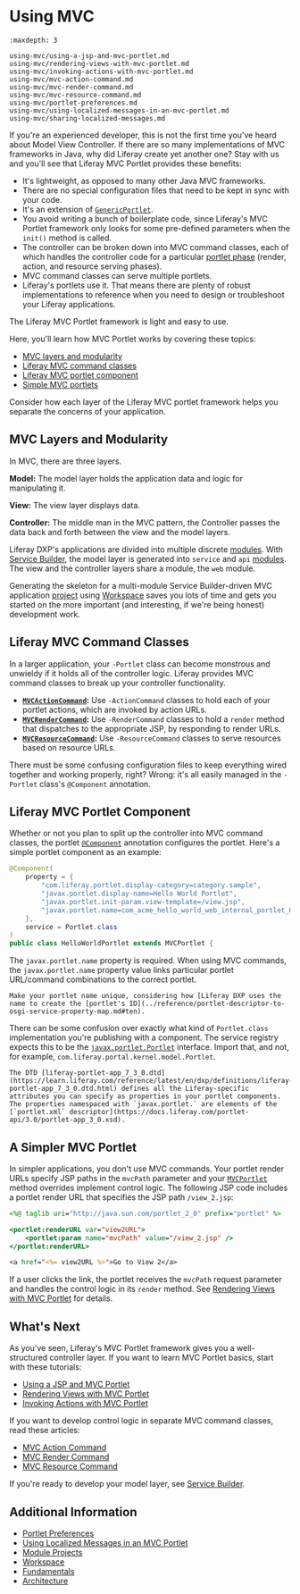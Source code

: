 # Using MVC

```{toctree}
:maxdepth: 3

using-mvc/using-a-jsp-and-mvc-portlet.md
using-mvc/rendering-views-with-mvc-portlet.md
using-mvc/invoking-actions-with-mvc-portlet.md
using-mvc/mvc-action-command.md
using-mvc/mvc-render-command.md
using-mvc/mvc-resource-command.md
using-mvc/portlet-preferences.md
using-mvc/using-localized-messages-in-an-mvc-portlet.md
using-mvc/sharing-localized-messages.md
```

If you're an experienced developer, this is not the first time you've heard about Model View Controller. If there are so many implementations of MVC frameworks in Java, why did Liferay create yet another one? Stay with us and you'll see that Liferay MVC Portlet provides these benefits:

* It's lightweight, as opposed to many other Java MVC frameworks.
* There are no special configuration files that need to be kept in sync with your code.
* It's an extension of [`GenericPortlet`](https://learn.liferay.com/reference/latest/en/portlet-api/javax/portlet/GenericPortlet.html).
* You avoid writing a bunch of boilerplate code, since Liferay's MVC Portlet framework only looks for some pre-defined parameters when the `init()` method is called.
* The controller can be broken down into MVC command classes, each of which handles the controller code for a particular [portlet phase](./reference/portlets.md) (render, action, and resource serving phases).
* MVC command classes can serve multiple portlets.
* Liferay's portlets use it. That means there are plenty of robust implementations to reference when you need to design or troubleshoot your Liferay applications.

The Liferay MVC Portlet framework is light and easy to use.

Here, you'll learn how MVC Portlet works by covering these topics:

* [MVC layers and modularity](#mvc-layers-and-modularity)
* [Liferay MVC command classes](#liferay-mvc-command-classes)
* [Liferay MVC portlet component](#liferay-mvc-portlet-component)
* [Simple MVC portlets](#a-simpler-mvc-portlet)

Consider how each layer of the Liferay MVC portlet framework helps you separate the concerns of your application.

## MVC Layers and Modularity

In MVC, there are three layers.

**Model:** The model layer holds the application data and logic for manipulating it.

**View:** The view layer displays data.

**Controller:** The middle man in the MVC pattern, the Controller passes the data back and forth between the view and the model layers.

Liferay DXP's applications are divided into multiple discrete [modules](../../liferay-internals/architecture/osgi-and-modularity.md). With [Service Builder](../data-frameworks/service-builder.md), the model layer is generated into `service` and `api` [modules](../../liferay-internals/fundamentals/module-projects.md). The view and the controller layers share a module, the `web` module.

Generating the skeleton for a multi-module Service Builder-driven MVC application [project](../../liferay-internals/fundamentals/module-projects.md) using [Workspace](../tooling/liferay-workspace/creating-code-with-liferay-workspace.md) saves you lots of time and gets you started on the more important (and interesting, if we're being honest) development work.

## Liferay MVC Command Classes

In a larger application, your `-Portlet` class can become monstrous and unwieldy if it holds all of the controller logic. Liferay provides MVC command classes to break up your controller functionality.

* **[`MVCActionCommand`](https://learn.liferay.com/reference/latest/en/dxp/javadocs/portal-kernel/com/liferay/portal/kernel/portlet/bridges/mvc/MVCActionCommand.html):** Use `-ActionCommand` classes to hold each of your portlet actions, which are invoked by action URLs.
* **[`MVCRenderCommand`](https://learn.liferay.com/reference/latest/en/dxp/javadocs/portal-kernel/com/liferay/portal/kernel/portlet/bridges/mvc/MVCRenderCommand.html):** Use `-RenderCommand` classes to hold a `render` method that dispatches to the appropriate JSP, by responding to render URLs.
* **[`MVCResourceCommand`](https://learn.liferay.com/reference/latest/en/dxp/javadocs/portal-kernel/com/liferay/portal/kernel/portlet/bridges/mvc/MVCResourceCommand.html):** Use `-ResourceCommand` classes to serve resources based on resource URLs.

There must be some confusing configuration files to keep everything wired together and working properly, right? Wrong: it's all easily managed in the `-Portlet` class's `@Component` annotation.

## Liferay MVC Portlet Component

Whether or not you plan to split up the controller into MVC command classes, the portlet [`@Component`](https://docs.osgi.org/javadoc/osgi.cmpn/7.0.0/org/osgi/service/component/annotations/Component.html) annotation configures the portlet. Here's a simple portlet component as an example:

```java
@Component(
	property = {
		"com.liferay.portlet.display-category=category.sample",
		"javax.portlet.display-name=Hello World Portlet",
		"javax.portlet.init-param.view-template=/view.jsp",
		"javax.portlet.name=com_acme_hello_world_web_internal_portlet_HelloWorldPortlet"
	},
	service = Portlet.class
)
public class HelloWorldPortlet extends MVCPortlet {
```

The `javax.portlet.name` property is required. When using MVC commands, the `javax.portlet.name` property value links particular portlet URL/command combinations to the correct portlet.

```{important}
Make your portlet name unique, considering how [Liferay DXP uses the name to create the [portlet's ID](../reference/portlet-descriptor-to-osgi-service-property-map.md#ten).
```

There can be some confusion over exactly what kind of `Portlet.class` implementation you're publishing with a component. The service registry expects this to be the [`javax.portlet.Portlet`](https://learn.liferay.com/reference/latest/en/portlet-api/javax/portlet/Portlet.html) interface. Import that, and not, for example, `com.liferay.portal.kernel.model.Portlet`.

```{note}
The DTD [liferay-portlet-app_7_3_0.dtd](https://learn.liferay.com/reference/latest/en/dxp/definitions/liferay-portlet-app_7_3_0.dtd.html) defines all the Liferay-specific attributes you can specify as properties in your portlet components. The properties namespaced with `javax.portlet.` are elements of the [`portlet.xml` descriptor](https://docs.liferay.com/portlet-api/3.0/portlet-app_3_0.xsd).
```

## A Simpler MVC Portlet

In simpler applications, you don't use MVC commands. Your portlet render URLs specify JSP paths in the `mvcPath` parameter and your [`MVCPortlet`](https://learn.liferay.com/reference/latest/en/dxp/javadocs/portal-kernel/com/liferay/portal/kernel/portlet/bridges/mvc/MVCPortlet.html) method overrides implement control logic. The following JSP code includes a portlet render URL that specifies the JSP path `/view_2.jsp`:

```jsp
<%@ taglib uri="http://java.sun.com/portlet_2_0" prefix="portlet" %>

<portlet:renderURL var="view2URL">
	<portlet:param name="mvcPath" value="/view_2.jsp" />
</portlet:renderURL>

<a href="<%= view2URL %>">Go to View 2</a>
```

If a user clicks the link, the portlet receives the `mvcPath` request parameter and handles the control logic in its `render` method. See [Rendering Views with MVC Portlet](./using-mvc/rendering-views-with-mvc-portlet.md) for details.

## What's Next

As you've seen, Liferay's MVC Portlet framework gives you a well-structured controller layer. If you want to learn MVC Portlet basics, start with these tutorials:

* [Using a JSP and MVC Portlet](./using-mvc/using-a-jsp-and-mvc-portlet.md)
* [Rendering Views with MVC Portlet](./using-mvc/rendering-views-with-mvc-portlet.md)
* [Invoking Actions with MVC Portlet](./using-mvc/invoking-actions-with-mvc-portlet.md)

If you want to develop control logic in separate MVC command classes, read these articles:

* [MVC Action Command](./using-mvc/mvc-action-command.md)
* [MVC Render Command](./using-mvc/mvc-render-command.md)
* [MVC Resource Command](./using-mvc/mvc-resource-command.md)

If you're ready to develop your model layer, see [Service Builder](../data-frameworks/service-builder.md).

## Additional Information

* [Portlet Preferences](./using-mvc/portlet-preferencs.md)
* [Using Localized Messages in an MVC Portlet](./using-mvc/using-localized-messages-in-an-mvc-portlet.md)
* [Module Projects](../../liferay-internals/fundamentals/module-projects.md)
* [Workspace](../tooling/liferay-workspace/creating-code-with-liferay-workspace.md)
* [Fundamentals](../../liferay-internals/fundamentals/fundamentals.md)
* [Architecture](../../liferay-internals/architecture/architecture.md)
